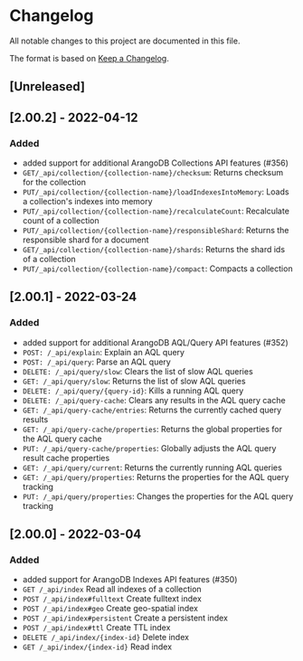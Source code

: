 # Changelog

All notable changes to this project are documented in this file.

The format is based on [Keep a Changelog](http://keepachangelog.com/en/1.0.0/).

## [Unreleased]

## [2.00.2] - 2022-04-12
### Added
- added support for additional ArangoDB Collections API features (#356)
- `GET/_api/collection/{collection-name}/checksum`: Returns checksum for the collection
- `PUT/_api/collection/{collection-name}/loadIndexesIntoMemory`: Loads a collection's indexes into memory
- `PUT/_api/collection/{collection-name}/recalculateCount`: Recalculate count of a collection
- `PUT​/_api​/collection​/{collection-name}​/responsibleShard`: Returns the responsible shard for a document
- `GET/_api/collection/{collection-name}/shards`: Returns the shard ids of a collection
- `PUT/_api/collection/{collection-name}/compact`: Compacts a collection

## [2.00.1] - 2022-03-24
### Added
- added support for additional ArangoDB AQL/Query API features (#352)
- `POST: /_api/explain`: Explain an AQL query
- `POST: /_api/query`: Parse an AQL query
- `DELETE: /_api/query/slow`: Clears the list of slow AQL queries
- `GET: /_api/query/slow`: Returns the list of slow AQL queries
- `DELETE: /_api/query/{query-id}`: Kills a running AQL query
- `DELETE: /_api/query-cache`: Clears any results in the AQL query cache
- `GET: /_api/query-cache/entries`: Returns the currently cached query results
- `GET: /_api/query-cache/properties`: Returns the global properties for the AQL query cache
- `PUT: /_api/query-cache/properties`: Globally adjusts the AQL query result cache properties
- `GET: /_api/query/current`: Returns the currently running AQL queries
- `GET: /_api/query/properties`: Returns the properties for the AQL query tracking
- `PUT: /_api/query/properties`: Changes the properties for the AQL query tracking

## [2.00.0] - 2022-03-04
### Added
- added support for ArangoDB Indexes API features (#350)
- `GET /_api/index` Read all indexes of a collection
- `POST /_api/index#fulltext` Create fulltext index 
- `POST /_api/index#geo` Create geo-spatial index 
- `POST /_api/index#persistent` Create a persistent index
- `POST /_api/index#ttl` Create TTL index
- `DELETE /_api/index/{index-id}` Delete index
- `GET /_api/index/{index-id}` Read index
